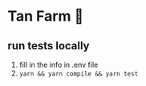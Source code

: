 # Tan Farm 💎

## run tests locally

1. fill in the info in .env file
2. `yarn && yarn compile && yarn test`
